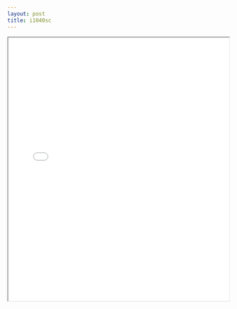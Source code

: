 ```yaml
---
layout: post
title: i1040sc
---
```


<div class="pdf-container">
<iframe src="/ea/assets/pdfs/i1040sc.pdf" height="600" width="100%" allowFullScreen="true"></iframe>
</div>

